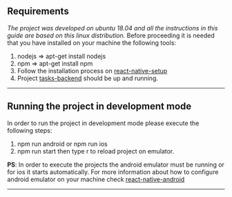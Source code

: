## Requirements

*The project was developed on ubuntu 18.04 and all the instructions in this guide are based on this linux distribution.*
Before proceeding it is needed that you have installed on your machine the following tools:

1. nodejs => apt-get install nodejs
2. npm => apt-get install npm
3. Follow the installation process on [react-native-setup](https://reactnative.dev/docs/environment-setup)
4. Project [tasks-backend](https://github.com/webbiko/tasks-backend) should be up and running.

---

## Running the project in development mode

In order to run the project in development mode please execute the following steps:

1. npm run android or npm run ios
2. npm run start then type r to reload project on emulator.

**PS**: In order to execute the projects the android emulator must be running or for ios it starts automatically. For more information about how to configure android emulator on your machine check [react-native-android](https://reactnative.dev/docs/environment-setup)

---
